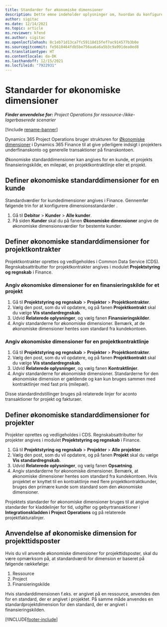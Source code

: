 ```yaml
---
title: Standarder for økonomiske dimensioner
description: Dette emne indeholder oplysninger om, hvordan du konfigurerer standarder for økonomiske dimensioner.
author: sigitac
ms.date: 12/14/2021
ms.topic: article
ms.reviewer: kfend
ms.author: sigitac
ms.openlocfilehash: 8c1eb71d13ca7fc59118d15fef7ac914577b3b0e
ms.sourcegitcommit: fe5610464fdb5be756aa6a6a5b3c9a991dea0ed8
ms.translationtype: HT
ms.contentlocale: da-DK
ms.lasthandoff: 12/15/2021
ms.locfileid: "7922931"
---
```

# <a name="financial-dimension-defaults"></a>Standarder for økonomiske dimensioner

_**Finder anvendelse for:** Project Operations for ressource-/ikke-lagerbaserede scenarier_

[!include [rename-banner](~/includes/cc-data-platform-banner.md)]

Dynamics 365 Project Operations bruger strukturen for [Økonomiske dimensioner](/dynamics365/finance/general-ledger/financial-dimensions) i Dynamics 365 Finance til at give yderligere indsigt i projekters underfinanskonto og generelle transaktioner på finanskontoen.

Økonomiske standarddimensioner kan angives for en kunde, et projekts finansieringskilde, en milepæl, en projektkontraktlinje eller et projekt.

## <a name="define-default-financial-dimensions-for-a-customer"></a>Definer økonomiske standarddimensioner for en kunde

Standardværdier for kundedimensioner angives i Finance. Gennemfør følgende trin for at konfigurere dimensionsstandarder .

1. Gå til **Debitor** > **Kunder** > **Alle kunder**.
2. På siden **Kunder** skal du på fanen **Økonomiske dimensioner** angive de økonomiske dimensionsværdier for bestemte kunder.

## <a name="define-default-financial-dimensions-for-project-contracts"></a>Definer økonomiske standarddimensioner for projektkontrakter

Projektkontrakter oprettes og vedligeholdes i Common Data Service (CDS). Regnskabsattributter for projektkontrakter angives i modulet **Projektstyring og regnskab** i Finance.

### <a name="set-financial-dimensions-for-a-project-funding-source"></a>Angiv økonomiske dimensioner for en finansieringskilde for et projekt

1. Gå til **Projektstyring og regnskab** > **Projekter** > **Projektkontrakter**.
2. Vælg den post, som du vil opdatere, og på fanen **Projektkontrakt** skal du vælge **Vis standardregnskab**.
3. Udvid **Relaterede oplysninger**, og vælg fanen **Finansieringskilder**.
4. Angiv standarderne for økonomiske dimensioner. Bemærk, at de økonomiske dimensioner hentes som standard fra kundekontoen.

### <a name="set-financial-dimensions-for-a-project-contract-line"></a>Angiv økonomiske dimensioner for en projektkontraktlinje

1. Gå til **Projektstyring og regnskab** > **Projekter** > **Projektkontrakter**.
2. Vælg den post, som du vil opdatere, og på fanen **Projektkontrakt** skal du vælge **Vis standardregnskab**.
3. Udvid **Relaterede oplysninger**, og vælg fanen **Kontraktlinjer**.
4. Angiv standarderne for økonomiske dimensioner. Standarderne for den økonomiske dimension er gældende og kan kun bruges sammen med kontraktlinjer med fast pris (milepæl).

Disse standardindstillinger bruges på relaterede linjer for aconto transaktioner for projekt og fakturaer.

## <a name="define-default-financial-dimensions-for-projects"></a>Definer økonomiske standarddimensioner for projekter

Projekter oprettes og vedligeholdes i CDS. Regnskabsattributter for projekter angives i modulet **Projektstyring og regnskab** i Finance.

1. Gå til **Projektstyring og regnskab** > **Projekter** > **Alle projekter**.
2. Vælg den post, som du vil opdatere, og på fanen **Projekt** skal du vælge **Vis standardregnskab**.
3. Udvid **Relaterede oplysninger**, og vælg fanen **Opsætning**.
4. Angiv standarderne for økonomiske dimensioner. Bemærk, at økonomiske dimensioner hentes som standard fra kundekontoen. Hvis projektet er knyttet til en kontraktlinje med flere projektkontraktkunder, bruges den primære kunde som standard som den økonomiske dimensioner.

Projektets standarder for økonomiske dimensioner bruges til at angive standarder for kladdelinjer for tid, udgifter og gebyrtransaktioner i **Integrationskladden i Project Operations** og på relaterede projektfakturalinjer.

## <a name="apply-financial-dimensions-for-project-time-entries"></a>Anvendelse af økonomiske dimension for projekttidsposter
Hvis du vil anvende økonomiske dimensioner for projekttidsposter, skal du være opmærksom på, at standardværdi for dimension er baseret på følgende rækkefølge:

1. Ressource
2. Project
3. Finansieringskilde

Hvis standarddimensionen f.eks. er angivet på en ressource, anvendes den for en standard, der er angivet i projektet. På samme måde anvendes en standardprojektdimension for den standard, der er angivet i finansieringskilden.


[!INCLUDE[footer-include](../includes/footer-banner.md)]
